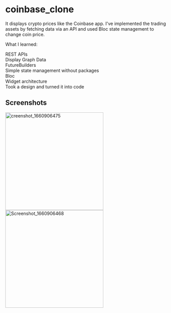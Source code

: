 # coinbase_clone

It displays crypto prices like the Coinbase app. I've implemented the trading assets by fetching data via an API and used Bloc state management to change coin price.

What I learned:
<div> REST APIs </div>
<div> Display Graph Data  </div>
<div> FutureBuilders  </div>
<div> Simple state management without packages </div>
<div> Bloc </div>
<div> Widget architecture </div>
<div>Took a design and turned it into code </div>

## Screenshots

<div>
<a> 
 <img width="306" alt="creenshot_1660906475" src="https://user-images.githubusercontent.com/59797717/185604226-5afdfbbb-e326-4eee-bc05-bfcf327dfa76.png"> 
  </a>
<a> 
  <img width="306" alt="Screenshot_1660906468" src="https://user-images.githubusercontent.com/59797717/185604287-493c1d7c-5bfe-4151-88e3-60b56089af19.png"> 
 
  </a>
</div>

